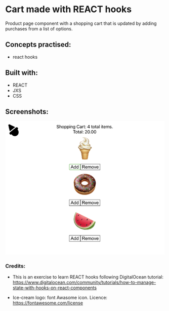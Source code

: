 # Cart made with REACT hooks

Product page component with a shopping cart that is updated by adding purchases from a list of options.

## Concepts practised:
- react hooks

## Built with:
- REACT 
- JXS
- CSS

## Screenshots:
![screenshot](Screenshot.png?raw=true "Screenshot of cart app with hooks")

### Credits:

- This is an exercise to learn REACT hooks following DigitalOcean tutorial:
https://www.digitalocean.com/community/tutorials/how-to-manage-state-with-hooks-on-react-components

- Ice-cream logo: font Awasome icon. Licence:
https://fontawesome.com/license